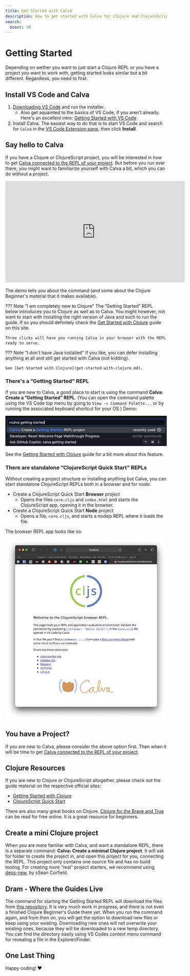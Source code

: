 ```yaml
---
title: Get Started with Calva
description: How to get started with Calva for Clojure and ClojureScript coding, the Getting Started REPL and more
search:
  boost: 10
---
```


# Getting Started

Depending on wether you want to just start a Clojure REPL or you have a project you want to work with, getting started looks similar but a bit different. Regardless, you need to first:

## Install VS Code and Calva

1. [Downloading VS Code](https://code.visualstudio.com/Download) and run the installer.
    * Also get aquainted to the basics of VS Code, if you aren't already. Here's an excellent intro: [Getting Started with VS Code](https://code.visualstudio.com/docs/introvideos/basics)
2. Install Calva. The easiest way to do that is to start VS Code and search for `Calva` in the [VS Code Extension pane](https://code.visualstudio.com/docs/editor/extension-marketplace), then click **Install**.

## Say hello to Calva

If you have a Clojure or ClojureScript project, you will be interested in how to get [Calva connected to the REPL of your project](connect.md). But before you run over there, you might want to familiarize yourself with Calva a bit, which you can do without a project.

<iframe width="560" height="315" src="https://www.youtube.com/embed/O6GrXXhCzCc" frameborder="0" allow="accelerometer; autoplay; clipboard-write; encrypted-media; gyroscope; picture-in-picture" allowfullscreen></iframe>

The demo tells you about the command (and some about the Clojure Beginner's material that it makes available).

??? Note "I am completely new to Clojure"
    The ”Getting Started” REPL below introduces you to Clojure as well as to Calva. You might however, not want to start with installing the right version of Java and such to run the guide. If so you should definitely check the [Get Started with Clojure](get-started-with-clojure.md) guide on this site.

    Three clicks will have you running Calva in your browser with the REPL ready to serve.

??? Note "I don't have Java installed"
    If you like, you can defer installing anything at all and still get started with Calva (not kidding).

    See [Get Started with Clojure](get-started-with-clojure.md).

### There's a ”Getting Started” REPL

If you are new to Calva, a good place to start is using the command **Calva: Create a ”Getting Started” REPL**. (You can open the command palette using the VS Code top menu by going to `View -> Command Palette...` or by running the associated keyboard shortcut for your OS.) Demo:

![Command Palette Getting Started REPL](/images/getting-started-with-clojure/vscode-command-palette-calva-getting-started.png "Create a ”Getting Started” REPL")

See the [Getting Started with Clojure](get-started-with-clojure.md) guide for a bit more about this feature.

### There are standalone ”ClojureScript Quick Start” REPLs

Without creating a project structure or installing anything but Calva, you can start standalone ClojureScript REPLs both in a browser and for node:

* Create a ClojureScript Quick Start **Browser** project
    * Opens the files `core.cljs` and `index.html` and starts the ClojureScript app, opening it in the browser.
* Create a ClojureScript Quick Start **Node** project
    * Opens a file, `core.cljs`, and starts a nodejs REPL where it loads the file.

The browser REPL app looks like so:

![ClojureScript Quick Start Browser REPL](images/howto/clojurescript-quick-start.png "clojurescript-quick-start")

## You have a Project?

If you are new to Calva, please consider the above option first. Then when it will be time to get [Calva connected to the REPL of your project](connect.md).

## Clojure Resources

If you are new to Clojure or ClojureScript altogether, please check out the guide material on the respective official sites:

- [Getting Started with Clojure](https://clojure.org/guides/getting_started)
- [ClojureScript Quick Start](https://clojurescript.org/guides/quick-start)

There are also many great books on Clojure. [Clojure for the Brave and True](https://www.braveclojure.com/clojure-for-the-brave-and-true/) can be read for free online. It is a great resource for beginners.

## Create a mini Clojure project

When you are more familiar with Calva, and want a standalone REPL, there is a separate command: **Calva: Create a minimal Clojure project**. It will ask for folder to create the project in, and open this project for you, connecting the REPL. This project only contains one source file and has no build tooling. For creating more “real” project starters, we recommend using [deps-new](https://github.com/seancorfield/deps-new), by sSean Corfield.

## Dram - Where the Guides Live

The command for starting the Getting Started REPL will download the files from [this repository](https://github.com/BetterThanTomorrow/dram). It is very much work in progress, and there is not even a finished Clojure Beginner's Guide there yet. When you run the command again, and from then on, you will get the option to download new files or keep using your existing. Downloading new ones will not overwrite your existing ones, because they will be downloaded to a new temp directory. You can find the directory easily using VS Codes context menu command for revealing a file in the Explorer/Finder.

## One Last Thing

Happy coding! ♥️
